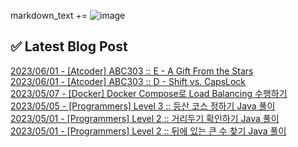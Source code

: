 

markdown_text += ![image](https://user-images.githubusercontent.com/76645095/162124599-f9d701d6-e523-49c4-a6ce-193dc38f1026.png)

## ✅ Latest Blog Post

[2023/06/01 - [Atcoder] ABC303 :: E - A Gift From the Stars](https://jojaeng2.tistory.com/88) <br/>
[2023/06/01 - [Atcoder] ABC303 :: D - Shift vs. CapsLock](https://jojaeng2.tistory.com/87) <br/>
[2023/05/07 - [Docker] Docker Compose로 Load Balancing 수행하기](https://jojaeng2.tistory.com/86) <br/>
[2023/05/05 - [Programmers] Level 3 :: 등산 코스 정하기 Java 풀이](https://jojaeng2.tistory.com/85) <br/>
[2023/05/01 - [Programmers] Level 2 :: 거리두기 확인하기 Java 풀이](https://jojaeng2.tistory.com/84) <br/>
[2023/05/01 - [Programmers] Level 2 :: 뒤에 있는 큰 수 찾기 Java 풀이](https://jojaeng2.tistory.com/83) <br/>
